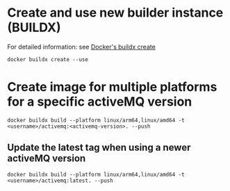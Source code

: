 # Create and use new builder instance (BUILDX)
For detailed information: see [Docker's buildx create](https://docs.docker.com/engine/reference/commandline/buildx_create/)
```shell
docker buildx create --use
```
# Create image for multiple platforms for a specific activeMQ version
```shell
docker buildx build --platform linux/arm64,linux/amd64 -t <username>/activemq:<activemq-version>. --push
```
## Update the latest tag when using a newer activeMQ version
```shell
docker buildx build --platform linux/arm64,linux/amd64 -t <username>/activemq:latest. --push
```